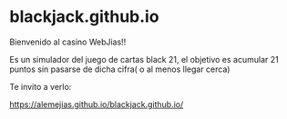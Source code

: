 # blackjack.github.io

Bienvenido al casino WebJias!!

Es un simulador del juego de cartas black 21, el objetivo es acumular 21 puntos sin pasarse de dicha cifra( o al menos llegar cerca)


Te invito a verlo:

https://alemejias.github.io/blackjack.github.io/
